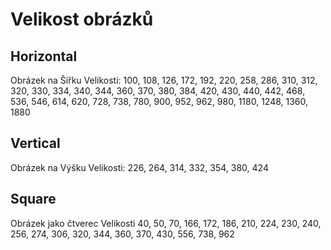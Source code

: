 # Velikost obrázků

## Horizontal
Obrázek na Šířku
Velikosti:
100, 108, 126, 172, 192, 220, 258, 286, 310, 312, 320, 330, 334, 340, 344, 360, 370, 380, 384, 420, 430, 440, 442, 468, 536, 546, 614, 620, 728, 738, 780, 900, 952, 962, 980, 1180, 1248, 1360, 1880

## Vertical
Obrázek na Výšku
Velikosti:
226, 264, 314, 332, 354, 380, 424

## Square
Obrázek jako čtverec
Velikosti
40, 50, 70, 166, 172, 186, 210, 224, 230, 240, 256, 274, 306, 320, 344, 360, 370, 430, 556, 738, 962